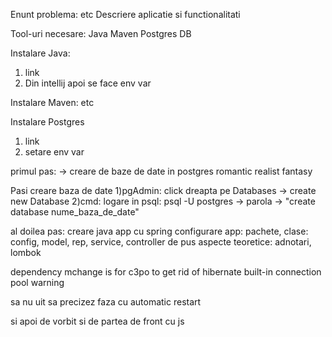 Enunt problema: etc
Descriere aplicatie si functionalitati

Tool-uri necesare:
Java
Maven
Postgres DB

Instalare Java: 
1) link 
2) Din intellij
apoi se face env var

Instalare Maven:
etc

Instalare Postgres
1) link
2) setare env var

primul pas:
-> creare de baze de date in postgres
    romantic
    realist
    fantasy

Pasi creare baza de date
    1)pgAdmin: click dreapta pe Databases -> create new Database
    2)cmd: logare in psql: psql -U postgres -> parola -> "create database nume_baza_de_date"

al doilea pas: 
creare java app cu spring
configurare app: pachete, clase: config, model, rep, service, controller
de pus aspecte teoretice: adnotari, lombok

dependency mchange is for c3po to get rid of hibernate built-in connection pool warning

sa nu uit sa precizez faza cu automatic restart

si apoi de vorbit si de partea de front cu js


